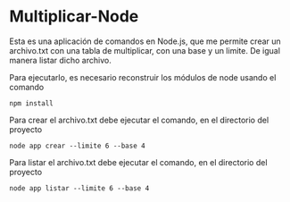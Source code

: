 # Multiplicar-Node

Esta es una aplicación de comandos en Node.js, que me permite crear un archivo.txt con una tabla de multiplicar, con una base y un limite. De igual manera listar dicho archivo.


Para ejecutarlo, es necesario reconstruir los módulos de node usando el comando

```
npm install

```


Para crear el archivo.txt debe ejecutar el comando, en el directorio del proyecto

```
node app crear --limite 6 --base 4

```


Para listar el archivo.txt debe ejecutar el comando, en el directorio del proyecto

```
node app listar --limite 6 --base 4

```
